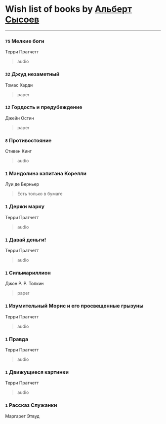 # Wish list of books by [Альберт Сысоев](http://vk.com/id47446642)
---

### `75` Мелкие боги
Терри Пратчетт
> audio

### `32` Джуд незаметный
Томас Харди
> paper

### `12` Гордость и предубеждение
Джейн Остин
> paper

### `8` Противостояние
Стивен Кинг
> audio

### `1` Мандолина капитана Корелли
Луи де Берньер
> Есть только в бумаге

### `1` Держи марку
Терри Пратчетт
> audio

### `1` Давай деньги!
Терри Пратчетт
> audio

### `1` Сильмариллион
Джон Р. Р. Толкин
> paper

### `1` Изумительный Морис и его просвещенные грызуны
Терри Пратчетт
> audio

### `1` Правда
Терри Пратчетт
> audio

### `1` Движущиеся картинки
Терри Пратчетт
> audio

### `1` Рассказ Служанки
Маргарет Этвуд

